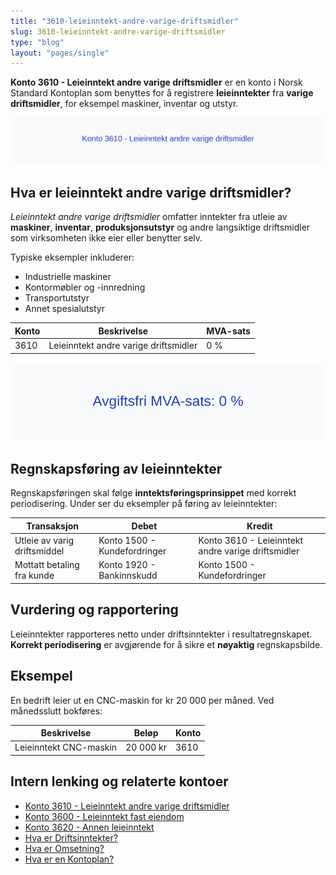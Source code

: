 ```yaml
---
title: "3610-leieinntekt-andre-varige-driftsmidler"
slug: 3610-leieinntekt-andre-varige-driftsmidler
type: "blog"
layout: "pages/single"
---
```


**Konto 3610 - Leieinntekt andre varige driftsmidler** er en konto i Norsk Standard Kontoplan som benyttes for å registrere **leieinntekter** fra **varige driftsmidler**, for eksempel maskiner, inventar og utstyr.

![Illustrasjon av konto 3610 Leieinntekt andre varige driftsmidler](3610-leieinntekt-andre-varige-driftsmidler-image.svg)

## Hva er leieinntekt andre varige driftsmidler?

*Leieinntekt andre varige driftsmidler* omfatter inntekter fra utleie av **maskiner**, **inventar**, **produksjonsutstyr** og andre langsiktige driftsmidler som virksomheten ikke eier eller benytter selv.

Typiske eksempler inkluderer:

* Industrielle maskiner
* Kontormøbler og -innredning
* Transportutstyr
* Annet spesialutstyr

| Konto | Beskrivelse                                | MVA-sats |
|-------|--------------------------------------------|----------|
| 3610  | Leieinntekt andre varige driftsmidler      | 0 %      |

![Avgiftsfri MVA-sats: 0 %](3610-mva-avgiftsfri.svg)

## Regnskapsføring av leieinntekter

Regnskapsføringen skal følge **inntektsføringsprinsippet** med korrekt periodisering. Under ser du eksempler på føring av leieinntekter:

| Transaksjon                          | Debet                             | Kredit                                            |
|--------------------------------------|-----------------------------------|---------------------------------------------------|
| Utleie av varig driftsmiddel         | Konto 1500 - Kundefordringer      | Konto 3610 - Leieinntekt andre varige driftsmidler |
| Mottatt betaling fra kunde           | Konto 1920 - Bankinnskudd         | Konto 1500 - Kundefordringer                       |

## Vurdering og rapportering

Leieinntekter rapporteres netto under driftsinntekter i resultatregnskapet. **Korrekt periodisering** er avgjørende for å sikre et **nøyaktig** regnskapsbilde.

## Eksempel

En bedrift leier ut en CNC-maskin for kr 20 000 per måned. Ved månedsslutt bokføres:

| Beskrivelse                  | Beløp     | Konto |
|------------------------------|-----------|-------|
| Leieinntekt CNC-maskin       | 20 000 kr | 3610  |

## Intern lenking og relaterte kontoer

* [Konto 3610 - Leieinntekt andre varige driftsmidler](/blogs/kontoplan/3610-leieinntekt-andre-varige-driftsmidler "Konto 3610 - Leieinntekt andre varige driftsmidler")
* [Konto 3600 - Leieinntekt fast eiendom](/blogs/kontoplan/3600-leieinntekt-fast-eiendom "Konto 3600 - Leieinntekt fast eiendom")
* [Konto 3620 - Annen leieinntekt](/blogs/kontoplan/3620-annen-leieinntekt "Konto 3620 - Annen leieinntekt")
* [Hva er Driftsinntekter?](/blogs/regnskap/hva-er-driftsinntekter "Hva er Driftsinntekter? Komplett Guide til Driftsinntekter i Regnskap")
* [Hva er Omsetning?](/blogs/regnskap/hva-er-omsetning "Hva er Omsetning? Komplett Guide til Omsetning i Regnskap og Skatt")
* [Hva er en Kontoplan?](/blogs/regnskap/hva-er-kontoplan "Hva er en Kontoplan? Komplett Guide til Kontoplaner i Norsk Regnskap")
